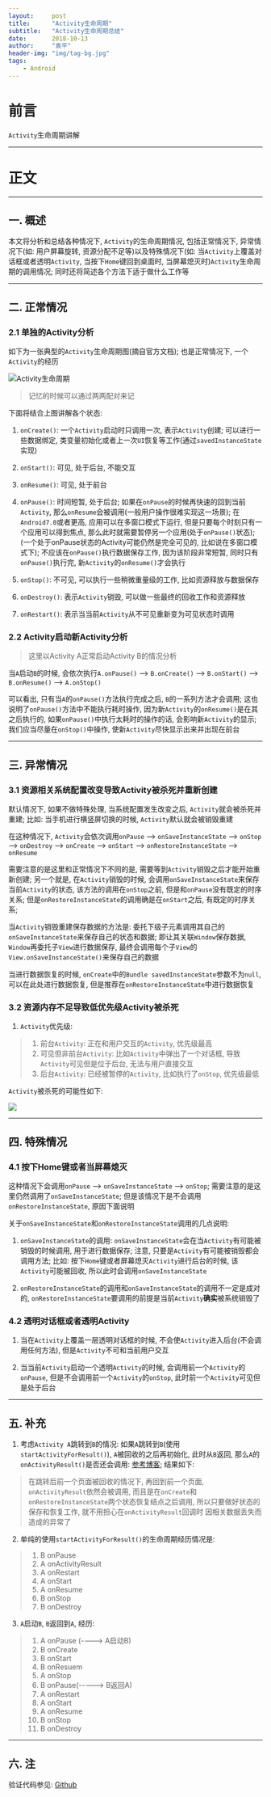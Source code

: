 ```yaml
---
layout:     post
title:      "Activity生命周期"
subtitle:   "Activity生命周期总结"
date:       2018-10-13
author:     "袁平"
header-img: "img/tag-bg.jpg"
tags:
    - Android
---
```


# 前言

`Activity`生命周期讲解

--------------------

# 正文

--------------

## 一. 概述

本文将分析和总结各种情况下, `Activity`的生命周期情况, 包括正常情况下, 异常情况下(如: 用户屏幕旋转, 资源分配不足等)以及特殊情况下(如: 当`Activity`上覆盖对话框或者透明`Activity`, 当按下`Home`键回到桌面时, 当屏幕熄灭时)`Activity`生命周期的调用情况; 同时还将简述各个方法下适于做什么工作等


--------------------------

## 二. 正常情况

### 2.1 单独的Activity分析

如下为一张典型的`Activity`生命周期图(摘自官方文档); 也是正常情况下, 一个`Activity`的经历

![Activity生命周期](/img/post/Activity/Activity生命周期.png)

> 记忆的时候可以通过两两配对来记

下面将结合上图讲解各个状态:

1. `onCreate()`: 一个`Activity`启动时只调用一次, 表示`Activity`创建; 可以进行一些数据绑定, 类变量初始化或者上一次`UI`恢复等工作(通过`savedInstanceState`实现)

2. `onStart()`: 可见, 处于后台, 不能交互

3. `onResume()`: 可见, 处于前台

4. `onPause()`: 时间短暂, 处于后台; 如果在`onPause`的时候再快速的回到当前`Activity`, 那么`onResume`会被调用(一般用户操作很难实现这一场景); 在`Android7.0`或者更高, 应用可以在多窗口模式下运行, 但是只要每个时刻只有一个应用可以得到焦点, 那么此时就需要暂停另一个应用(处于`onPause()`状态); (一个处于onPause状态的Activity可能仍然是完全可见的, 比如说在多窗口模式下); 不应该在`onPause()`执行数据保存工作, 因为该阶段非常短暂, 同时只有`onPause()`执行完,
   新`Activity`的`onResume()`才会执行

5. `onStop()`: 不可见, 可以执行一些稍微重量级的工作, 比如资源释放与数据保存

6. `onDestroy()`: 表示`Activity`销毁, 可以做一些最终的回收工作和资源释放

7. `onRestart()`: 表示当当前`Activity`从不可见重新变为可见状态时调用


### 2.2 Activity启动新Activity分析

> 这里以Activity A正常启动Activity B的情况分析

当`A`启动`B`的时候, 会依次执行`A.onPause()` --> `B.onCreate()` --> `B.onStart()` --> `B.onResume()` --> `A.onStop()`

可以看出, 只有当`A`的`onPause()`方法执行完成之后, `B`的一系列方法才会调用; 这也说明了`onPause()`方法中不能执行耗时操作, 因为新`Activity`的`onResume()`是在其之后执行的, 如果`onPause()`中执行太耗时的操作的话, 会影响新`Activity`的显示; 我们应当尽量在`onStop()`中操作, 使新`Activity`尽快显示出来并出现在前台

-------------------

## 三. 异常情况

###  3.1 资源相关系统配置改变导致Activity被杀死并重新创建

默认情况下, 如果不做特殊处理, 当系统配置发生改变之后, `Activity`就会被杀死并重建; 比如: 当手机进行横竖屏切换的时候, `Activity`默认就会被销毁重建

在这种情况下, `Activity`会依次调用`onPause` --> `onSaveInstanceState` --> `onStop` --> `onDestroy` --> `onCreate` --> `onStart` --> `onRestoreInstanceState` --> `onResume`

需要注意的是这里和正常情况下不同的是, 需要等到`Activity`销毁之后才能开始重新创建; 另一个就是, 在`Activity`销毁的时候, 会调用`onSaveInstanceState`来保存当前`Activity`的状态, 该方法的调用在`onStop`之前, 但是和`onPause`没有既定的时序关系; 但是`onRestoreInstanceState`的调用确是在`onStart`之后, 有既定的时序关系; 

当`Activity`销毁重建保存数据的方法是: 委托下级子元素调用其自己的`onSaveInstanceState`来保存自己的状态和数据; 即让其关联`Window`保存数据, `Window`再委托子`View`进行数据保存, 最终会调用每个子`View`的`View.onSaveInstanceState()`来保存自己的数据

当进行数据恢复的时候, `onCreate`中的`Bundle savedInstanceState`参数不为`null`, 可以在此处进行数据恢复, 但是推荐在`onRestoreInstanceState`中进行数据恢复


### 3.2 资源内存不足导致低优先级Activity被杀死

1. `Activity`优先级:

> 1. 前台`Activity`: 正在和用户交互的`Activity`, 优先级最高
> 2. 可见但非前台`Activity`: 比如`Activity`中弹出了一个对话框, 导致`Activity`可见但是位于后台, 无法与用户直接交互
> 3. 后台`Activity`: 已经被暂停的`Activity`, 比如执行了`onStop`, 优先级最低


`Activity`被杀死的可能性如下:

![](/img/post/Activity/系统杀死Activity.png)


----------------

## 四. 特殊情况

### 4.1 按下Home键或者当屏幕熄灭

这种情况下会调用`onPause` --> `onSaveInstanceState` --> `onStop`; 需要注意的是这里仍然调用了`onSaveInstanceState`; 但是该情况下是不会调用`onRestoreInstanceState`, 原因下面说明

关于`onSaveInstanceState`和`onRestoreInstanceState`调用的几点说明: 

1. `onSaveInstanceState`的调用: `onSaveInstanceState`会在当`Activity`有可能被销毁的时候调用, 用于进行数据保存; 注意, 只要是`Activity`有可能被销毁都会调用方法; 比如: 按下`Home`键或者屏幕熄灭`Activity`进行后台的时候, 该`Activity`可能被回收, 所以此时会调用`onSaveInstanceState`

2. `onRestoreInstanceState`的调用和`onSaveInstanceState`的调用不一定是成对的, `onRestoreInstanceState`要调用的前提是当前`Activity`**确实**被系统销毁了


### 4.2 透明对话框或者透明Activity

1. 当在`Activity`上覆盖一层透明对话框的时候, 不会使`Activity`进入后台(不会调用任何方法), 但是`Activity`不可和当前用户交互

2. 当当前`Activity`启动一个透明`Activity`的时候, 会调用前一个`Activity`的`onPause`, 但是不会调用前一个`Activity`的`onStop`, 此时前一个`Activity`可见但是处于后台


----------------------

## 五. 补充

1. 考虑`Activity A`跳转到`B`的情况: 如果`A`跳转到`B`(使用`startActivityForResult()`), `A`被回收的之后再初始化, 此时从`B`返回, 那么`A`的`onActivityResult()`是否还会调用: [参考博客](https://www.jianshu.com/p/65b4200f0682); 结果如下: 

> 在跳转后前一个页面被回收的情况下, 再回到前一个页面, `onActivityResult`依然会被调用, 而且是在`onCreate`和 `onRestoreInstanceState`两个状态恢复结点之后调用, 所以只要做好状态的保存和恢复工作, 就不用担心在`onActivityResult`回调时 因相关数据丢失而造成的异常了

2. 单纯的使用`startActivityForResult()`的生命周期经历情况是: 
> 1. B onPause
> 2. A onActivityResult
> 3. A onRestart
> 4. A onStart
> 5. A onResume
> 6. B onStop
> 7. B onDestroy

3. `A`启动`B`, `B`返回到`A`, 经历:
> 1. A onPause (----> A启动B)
> 2. B onCreate
> 3. B onStart
> 4. B onResuem
> 5. A onStop
> 6. B onPause(-----> B返回A)
> 7. A onRestart
> 8. A onStart
> 9. A onResume
> 10. B onStop
> 11. B onDestroy

----------------------


## 六. 注

验证代码参见: [Github](https://github.com/HusterYP/UI/blob/master/UIList/app/src/main/java/com/example/yuanping/uilist/lifecycle/ReadMe.md)

